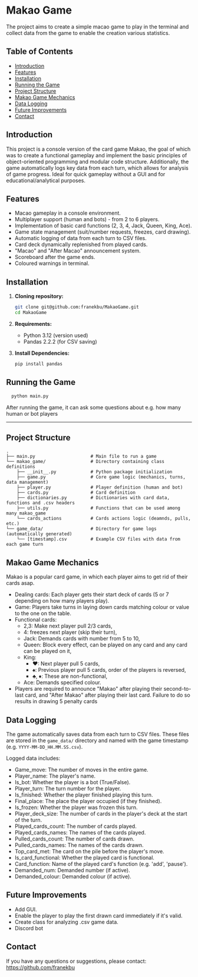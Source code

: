 # Makao Game
The project aims to create a simple macao game to play in the terminal 
and collect data from the game to enable the creation various statistics.

## Table of Contents
- [Introduction](#introduction)
- [Features](#features)
- [Installation](#installation)
- [Running the Game](#running-the-game)
- [Project Structure](#project-structure)
- [Makao Game Mechanics](#makao-game-mechanics)
- [Data Logging](#data-logging)
- [Future Improvements](#future-improvements)
- [Contact](#contact)

## Introduction
This project is a console version of the card game Makao, the goal of which was to create a functional gameplay 
and implement the basic principles of object-oriented programming and modular code structure. 
Additionally, the game automatically logs key data from each turn, which allows for analysis of game progress. 
Ideal for quick gameplay without a GUI and for educational/analytical purposes.

## Features
* Macao gameplay in a console environment.
* Multiplayer support (human and bots) - from 2 to 6 players.
* Implementation of basic card functions (2, 3, 4, Jack, Queen, King, Ace).
* Game state management (suit/number requests, freezes, card drawing).
* Automatic logging of data from each turn to CSV files.
* Card deck dynamically replenished from played cards.
* "Macao" and "After Macao" announcement system.
* Scoreboard after the game ends.
* Coloured warnings in terminal.

## Installation
1.  **Cloning repository:**
    ```bash
    git clone git@github.com:franekbu/MakaoGame.git
    cd MakaoGame
    ```

2.  **Requirements:**
    * Python 3.12 (version used)
    * Pandas 2.2.2 (for CSV saving)

3.  **Install Dependencies:**
    ```bash
    pip install pandas
    ```

## Running the Game

```bash
  python main.py
```
After running the game, it can ask some questions about e.g. how many human or bot players

---

## Project Structure
```
.
├── main.py                     # Main file to run a game
└── makao_game/                 # Directory containing class definitions
    ├── __init__.py             # Python package initialization
    ├── game.py                 # Core game logic (mechanics, turns, data management)
    ├── player.py               # Player definition (human and bot)
    ├── cards.py                # Card definition
    ├── dictionaries.py         # Dictionaries with card data, functions and .csv headers
    ├── utils.py                # Functions that can be used among many makao_game
    └── cards_actions           # Cards actions logic (deamnds, pulls, etc.)
└── game_data/                  # Directory for game logs (automatically generated)
    └── [timestamp].csv         # Example CSV files with data from each game turn
```

## Makao Game Mechanics
Makao is a popular card game, in which each player aims to get rid of their cards asap.
* Dealing cards: Each player gets their start deck of cards (5 or 7 depending on how many players play).
* Game: Players take turns in laying down cards matching colour or value to the one on the table. 
* Functional cards:
    * 2,3: Make next player pull 2/3 cards, 
    * 4: freezes next player (skip their turn),
    * Jack: Demands cards with number from 5 to 10,
    * Queen: Block every effect, can be played on any card and any card can be played on it,
    * King:
      * ♥: Next player pull 5 cards,
      * ♠: Previous player pull 5 cards, order of the players is reversed,
      * ♣, ♦: These are non-functional,
    * Ace: Demands specified colour.
* Players are required to announce "Makao" after playing their second-to-last card, 
and "After Makao" after playing their last card. Failure to do so results in drawing 5 penalty cards

## Data Logging

The game automatically saves data from each turn to CSV files. 
These files are stored in the `game_data/` directory and named with the game timestamp (e.g. `YYYY-MM-DD_HH.MM.SS.csv`).

Logged data includes:
* Game_move: The number of moves in the entire game.
* Player_name: The player's name.
* Is_bot: Whether the player is a bot (True/False).
* Player_turn: The turn number for the player.
* Is_finished: Whether the player finished playing this turn.
* Final_place: The place the player occupied (if they finished).
* Is_frozen: Whether the player was frozen this turn.
* Player_deck_size: The number of cards in the player's deck at the start of the turn.
* Played_cards_count: The number of cards played.
* Played_cards_names: The names of the cards played.
* Pulled_cards_count: The number of cards drawn.
* Pulled_cards_names: The names of the cards drawn.
* Top_card_met: The card on the pile before the player's move.
* Is_card_functional: Whether the played card is functional.
* Card_function: Name of the played card's function (e.g. 'add', 'pause').
* Demanded_num: Demanded number (if active).
* Demanded_colour: Demanded colour (if active).

## Future Improvements

* Add GUI.
* Enable the player to play the first drawn card immediately if it's valid.
* Create class for analyzing .csv game data.
* Discord bot


## Contact
If you have any questions or suggestions, please contact: https://github.com/franekbu
